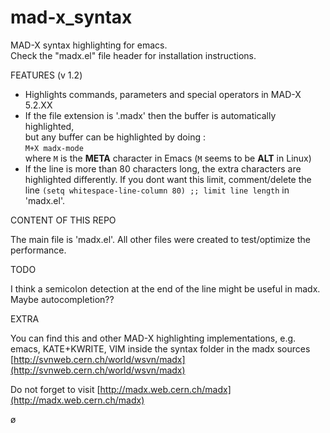 mad-x_syntax
============

MAD-X syntax highlighting for emacs.  
Check the "madx.el" file header for installation instructions.


FEATURES (v 1.2)

* Highlights commands, parameters and special operators in MAD-X 5.2.XX
* If the file extension is '.madx' then the buffer is automatically highlighted,  
  but any buffer can be highlighted by doing :  
    `M+X madx-mode`  
  where `M` is the **META** character in Emacs (`M` seems to be **ALT** in Linux)
* If the line is more than 80 characters long, the extra characters are 
  highlighted differently. 
  If you dont want this limit, comment/delete the line 
      `(setq whitespace-line-column 80) ;; limit line length` 
  in 'madx.el'. 


CONTENT OF THIS REPO

The main file is 'madx.el'. 
All other files were created to test/optimize the performance.


TODO

I think a semicolon detection at the end of the line might be useful in madx. 
Maybe autocompletion?? 


EXTRA

You can find this and other MAD-X highlighting implementations, e.g. 
   emacs, KATE+KWRITE, VIM 
inside the syntax folder in the madx sources 
[http://svnweb.cern.ch/world/wsvn/madx](http://svnweb.cern.ch/world/wsvn/madx)

Do not forget to visit 
[http://madx.web.cern.ch/madx](http://madx.web.cern.ch/madx)

ø
    
